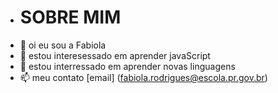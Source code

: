 - # SOBRE MIM
-  👋 oi eu sou a Fabiola
- 👀 estou interesessado em aprender javaScript
- 🌱 estou interressado em aprender novas linguagens
- 📫 meu contato [email] (fabiola.rodrigues@escola.pr.gov.br)
